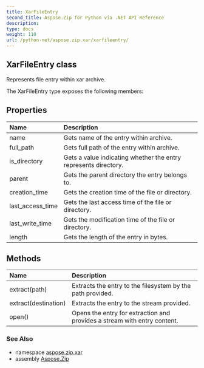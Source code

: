 ```yaml
---
title: XarFileEntry
second_title: Aspose.Zip for Python via .NET API Reference
description: 
type: docs
weight: 110
url: /python-net/aspose.zip.xar/xarfileentry/
---
```


## XarFileEntry class

Represents file entry within xar archive.

The XarFileEntry type exposes the following members:
## Properties
| Name | Description |
| :- | :- |
|name|Gets name of the entry within archive.|
|full_path|Gets full path of the entry within archive.|
|is_directory|Gets a value indicating whether the entry represents directory.|
|parent|Gets the parent directory the entry belongs to.|
|creation_time|Gets the creation time of the file or directory.|
|last_access_time|Gets the last access time of the file or directory.|
|last_write_time|Gets the modification time of the file or directory.|
|length|Gets the length of the entry in bytes.|
## Methods
| Name | Description |
| :- | :- |
|extract(path)|Extracts the entry to the filesystem by the path provided.|
|extract(destination)|Extracts the entry to the stream provided.|
|open()|Opens the entry for extraction and provides a stream with entry content.|

### See Also

* namespace [aspose.zip.xar](/zip/python-net/aspose.zip.xar/)
* assembly [Aspose.Zip](/zip/python-net/)

